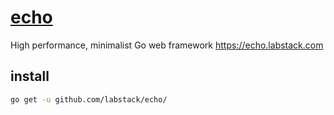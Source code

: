 # [echo](https://github.com/labstack/echo)

High performance, minimalist Go web framework <https://echo.labstack.com>

## install

```sh
go get -u github.com/labstack/echo/
```
